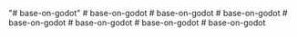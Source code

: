 "# base-on-godot" 
#   b a s e - o n - g o d o t  
 #   b a s e - o n - g o d o t  
 #   b a s e - o n - g o d o t  
 #   b a s e - o n - g o d o t  
 #   b a s e - o n - g o d o t  
 #   b a s e - o n - g o d o t  
 #   b a s e - o n - g o d o t  
 
